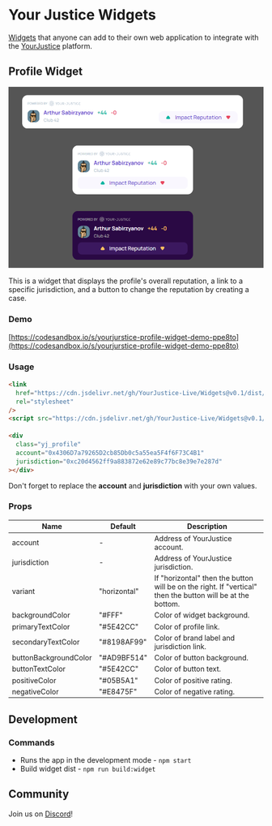 # Your Justice Widgets

[Widgets](https://github.com/YourJustice-Live/Widgets) that anyone can add to their own web application to integrate with the [YourJustice](https://yj.life/) platform.

## Profile Widget

![Profile Widget](doc/images/profile_widget.png)

This is a widget that displays the profile's overall reputation, a link to a specific jurisdiction, and a button to change the reputation by creating a case.

### Demo

[https://codesandbox.io/s/yourjurstice-profile-widget-demo-ppe8to](https://codesandbox.io/s/yourjurstice-profile-widget-demo-ppe8to)

### Usage

```html
<link
  href="https://cdn.jsdelivr.net/gh/YourJustice-Live/Widgets@v0.1/dist/index.css"
  rel="stylesheet"
/>
<script src="https://cdn.jsdelivr.net/gh/YourJustice-Live/Widgets@v0.1/dist/index.js"></script>

<div
  class="yj_profile"
  account="0x4306D7a79265D2cb85Db0c5a55ea5F4f6F73C4B1"
  jurisdiction="0xc20d4562ff9a883872e62e89c77bc8e39e7e287d"
></div>
```

Don't forget to replace the **account** and **jurisdiction** with your own values.

### Props

| Name                  | Default      | Description                                                                                                |
| --------------------- | ------------ | ---------------------------------------------------------------------------------------------------------- |
| account               | -            | Address of YourJustice account.                                                                            |
| jurisdiction          | -            | Address of YourJustice jurisdiction.                                                                       |
| variant               | "horizontal" | If "horizontal" then the button will be on the right. If "vertical" then the button will be at the bottom. |
| backgroundColor       | "#FFF"       | Color of widget background.                                                                                |
| primaryTextColor      | "#5E42CC"    | Color of profile link.                                                                                     |
| secondaryTextColor    | "#8198AF99"  | Color of brand label and jurisdiction link.                                                                |
| buttonBackgroundColor | "#AD9BF514"  | Color of button background.                                                                                |
| buttonTextColor       | "#5E42CC"    | Color of button text.                                                                                      |
| positiveColor         | "#05B5A1"    | Color of positive rating.                                                                                  |
| negativeColor         | "#E8475F"    | Color of negative rating.                                                                                  |

## Development

### Commands

- Runs the app in the development mode - `npm start`
- Build widget dist - `npm run build:widget`

## Community

Join us on [Discord](https://discord.gg/aKKCCzCfgS)!
